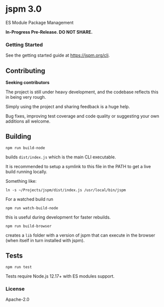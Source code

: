 # jspm 3.0

ES Module Package Management

**In-Progress Pre-Release. DO NOT SHARE.**

### Getting Started

See the getting started guide at https://jspm.org/cli.

## Contributing

**Seeking contributors**

The project is still under heavy development, and the codebase reflects this in being very rough.

Simply using the project and sharing feedback is a huge help.

Bug fixes, improving test coverage and code quality or suggesting your own additions all welcome.

## Building

```
npm run build-node
```

builds `dist/index.js` which is the main CLI executable.

It is recommended to setup a symlink to this file in the PATH to get a live build running locally.

Something like:

```
ln -s ~/Projects/jspm/dist/index.js /usr/local/bin/jspm
```

For a watched build run

```
npm run watch-build-node
```

this is useful during development for faster rebuilds.

```
npm run build-browser
```

creates a `lib` folder with a version of jspm that can execute in the browser (when itself in turn installed with jspm).

## Tests

```
npm run test
```

Tests require Node.js 12.17+ with ES modules support.

### License

Apache-2.0
